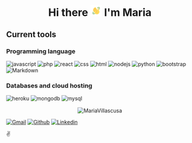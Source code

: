 <h1 align="center">
    Hi there  
    <img src="https://raw.githubusercontent.com/krol3/krol3/master/wave.gif" 
         alt="Waving hand animated gif"
         height="30"
         width="30" />
   I'm Maria
</h1>
<p align="center">
  
 ## Current tools 

### Programming language

  ![javascript](https://img.shields.io/badge/JavaScript-F7DF1E?style=for-the-badge&logo=javascript&logoColor=black)
  ![php](https://img.shields.io/badge/PHP-777BB4?style=for-the-badge&logo=php&logoColor=white)
  ![react](https://img.shields.io/badge/React-20232A?style=for-the-badge&logo=react&logoColor=61DAFB)
  ![css](https://img.shields.io/badge/CSS3-1572B6?style=for-the-badge&logo=css3&logoColor=white)
  ![html](https://img.shields.io/badge/HTML5-E34F26?style=for-the-badge&logo=html5&logoColor=white)
  ![nodejs](https://img.shields.io/badge/Node.js-43853D?style=for-the-badge&logo=node.js&logoColor=white)
  ![python](https://img.shields.io/badge/Python-14354C?style=for-the-badge&logo=python&logoColor=white)
  ![bootstrap](https://img.shields.io/badge/Bootstrap-563D7C?style=for-the-badge&logo=bootstrap&logoColor=white)
  ![Markdown](https://img.shields.io/badge/Markdown-000000?style=for-the-badge&logo=markdown&logoColor=white)
  
 ### Databases and cloud hosting
  
  ![heroku](https://img.shields.io/badge/Heroku-430098?style=for-the-badge&logo=heroku&logoColor=white)
  ![mongodb](https://img.shields.io/badge/MongoDB-4EA94B?style=for-the-badge&logo=mongodb&logoColor=white)
  ![mysql](https://img.shields.io/badge/MySQL-00000F?style=for-the-badge&logo=mysql&logoColor=white)
  
  <!---
  ![django](https://img.shields.io/badge/Django-092E20?style=for-the-badge&logo=django&logoColor=white)
  
  ![redux](https://img.shields.io/badge/Redux-593D88?style=for-the-badge&logo=redux&logoColor=white)
--->
</p>

<!---
![apple](https://img.shields.io/badge/Apple-MacBook_Air_2020-999999?style=for-the-badge&logo=apple&logoColor=white)
--->
<p align="center">
  <img align="center" src="https://github-readme-stats.vercel.app/api/top-langs/?username=MariaVillascusa&layout=compact&hide=html" alt="MariaVillascusa" />
  <!---
<img src="https://github-readme-stats.vercel.app/api?username=MariaVillascusa&theme=blue-green" />
--->
</p>


[![Gmail](https://img.shields.io/badge/-Gmail-c14438?style=flat&logo=Gmail&logoColor=white)](mailto:cmaria.villascusa@gmail.com)
[![Github](https://img.shields.io/badge/-Github-000?style=flat&logo=Github&logoColor=white)](https://github.com/MariaVillascusa)
[![Linkedin](https://img.shields.io/badge/-LinkedIn-blue?style=flat&logo=Linkedin&logoColor=white)](https://www.linkedin.com)


✌️

<!---
<p align="center">
<img src="https://rawcdn.githack.com/devicons/devicon/9c6bfdb9783cdfe1018666ed76adcfd3eab6fad6/icons/javascript/javascript-original.svg" alt="javascript" width="40" height="40"/> 
  <img src="https://rawcdn.githack.com/devicons/devicon/9c6bfdb9783cdfe1018666ed76adcfd3eab6fad6/icons/php/php-original.svg" alt="php" width="40" height="40"/> 
  <img width="10%" src="https://www.vectorlogo.zone/logos/laravel/laravel-ar21.svg" alt="laravel" width="40" height="40">
  <img src="https://rawcdn.githack.com/devicons/devicon/9c6bfdb9783cdfe1018666ed76adcfd3eab6fad6/icons/nodejs/nodejs-original-wordmark.svg" alt="nodejs" width="40" height="40"/>  
  <img src="https://rawcdn.githack.com/devicons/devicon/9c6bfdb9783cdfe1018666ed76adcfd3eab6fad6/icons/react/react-original-wordmark.svg" alt="react" width="40" height="40"/> 
  <img src="https://www.vectorlogo.zone/logos/java/java-horizontal.svg" alt="java" width="40" height="40">
  <img src="https://www.vectorlogo.zone/logos/getbootstrap/getbootstrap-ar21.svg" alt="bootstrap" width="40" height="40">
  
  <img src="https://rawcdn.githack.com/devicons/devicon/9c6bfdb9783cdfe1018666ed76adcfd3eab6fad6/icons/python/python-original.svg" alt="python" width="40" height="40"/> 
  <img src="https://rawcdn.githack.com/devicons/devicon/9c6bfdb9783cdfe1018666ed76adcfd3eab6fad6/icons/typescript/typescript-original.svg" alt="typescript" width="40" height="40"/>
--->
<!---
  <img src="https://rawcdn.githack.com/devicons/devicon/9c6bfdb9783cdfe1018666ed76adcfd3eab6fad6/icons/docker/docker-original-wordmark.svg" alt="docker" width="40" height="40"/> 
  <img src="https://www.vectorlogo.zone/logos/git-scm/git-scm-icon.svg" alt="git" width="40" height="40"/>  
  <img src="https://rawcdn.githack.com/devicons/devicon/9c6bfdb9783cdfe1018666ed76adcfd3eab6fad6/icons/mongodb/mongodb-original-wordmark.svg" alt="mongodb" width="40" height="40"/> 
  <img src="https://rawcdn.githack.com/devicons/devicon/9c6bfdb9783cdfe1018666ed76adcfd3eab6fad6/icons/nginx/nginx-original.svg" alt="nginx" width="40" height="40"/> 
<img src="https://rawcdn.githack.com/devicons/devicon/9c6bfdb9783cdfe1018666ed76adcfd3eab6fad6/icons/linux/linux-original.svg" alt="linux" width="40" height="40"/> 
</p>


<!---
### Dev stack

- What I mostly work with:
   - Programming languages: ![JavaScript](https://img.shields.io/badge/-JavaScript-F7DF1E?style=flat-square&logo=JavaScript&logoColor=black) ![PHP]() ![JAVA]() ![Python](https://img.shields.io/badge/-Python-3776AB?style=flat-square&logo=Python&logoColor=white)![SQL](https://img.shields.io/badge/-SQL-4479A1?style=flat-square&logo=MySQL&logoColor=white)
   
   - Libraries & frameworks:

- What I mostly work on: 

![MacOS]() ![Ubuntu](https://img.shields.io/badge/-Ubuntu-E95420?style=flat-square&logo=ubuntu&logoColor=white) 
![Windows](https://img.shields.io/badge/-Windows-0078D6?style=flat-square&logo=windows&logoColor=white) 
- How I serve my applications: ![Docker](https://img.shields.io/badge/Container-Docker-2496ED?style=flat-square&logo=Docker&logoColor=white)  ![Cloud](https://img.shields.io/badge/Cloud-Heroku-430098?style=flat-square&logo=heroku&logoColor=white)

--->

<!---
- Where I share my work: ![GitHub](https://img.shields.io/badge/-GitHub-181717?style=flat-square&logo=github) 
--->


<!---
MariaVillascusa/MariaVillascusa is a ✨ special ✨ repository because its `README.md` (this file) appears on your GitHub profile.
You can click the Preview link to take a look at your changes.
--->
